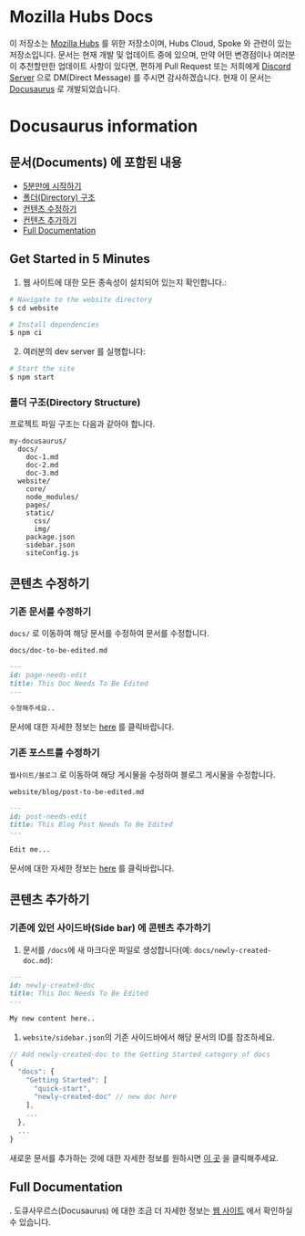 # Mozilla Hubs Docs
 
이 저장소는 [Mozilla Hubs](http://hubs.mozilla.com) 를 위한 저장소이며, Hubs Cloud, Spoke 와 관련이 있는 저장소입니다.
문서는 현재 개발 및 업데이트 중에 있으며, 만약 어떤 변경점이나 여러분이 추천할만한 업데이트 사항이 있다면, 편하게 Pull Request 또는 저희에게 [Discord Server](http://discord.gg/wHmY4nd) 으로 DM(Direct Message) 를 주시면 감사하겠습니다. 
현재 이 문서는 [Docusaurus](https://docusaurus.io/) 로 개발되었습니다.

# Docusaurus information 
## 문서(Documents) 에 포함된 내용

* [5분만에 시작하기](#get-started-in-5-minutes)
* [폴더(Directory) 구조](#directory-structure)
* [컨텐츠 수정하기](#editing-content)
* [컨텐츠 추가하기](#adding-content)
* [Full Documentation](#full-documentation)

## Get Started in 5 Minutes

1. 웹 사이트에 대한 모든 종속성이 설치되어 있는지 확인합니다.:

```sh
# Navigate to the website directory
$ cd website

# Install dependencies
$ npm ci
```
2. 여러분의 dev server 를 실행합니다:

```sh
# Start the site
$ npm start
```

### 폴더 구조(Directory Structure)

프로젝트 파일 구조는 다음과 같아야 합니다.

```
my-docusaurus/
  docs/
    doc-1.md
    doc-2.md
    doc-3.md
  website/
    core/
    node_modules/
    pages/
    static/
      css/
      img/
    package.json
    sidebar.json
    siteConfig.js
```

## 콘텐츠 수정하기

### 기존 문서를 수정하기

`docs/` 로 이동하여 해당 문서를 수정하여 문서를 수정합니다.

`docs/doc-to-be-edited.md`

```markdown
---
id: page-needs-edit
title: This Doc Needs To Be Edited
---

수정해주세요..
```

문서에 대한 자세한 정보는 [here](https://docusaurus.io/docs/en/navigation) 를 클릭바랍니다.

### 기존 포스트를 수정하기

`웹사이트/블로그` 로 이동하여 해당 게시물을 수정하여 블로그 게시물을 수정합니다.

`website/blog/post-to-be-edited.md`
```markdown
---
id: post-needs-edit
title: This Blog Post Needs To Be Edited
---

Edit me...
```

문서에 대한 자세한 정보는 [here](https://docusaurus.io/docs/en/adding-blog) 를 클릭바랍니다.

## 콘텐츠 추가하기

### 기존에 있던 사이드바(Side bar) 에 콘텐츠 추가하기

1. 문서를 `/docs`에 새 마크다운 파일로 생성합니다(예: `docs/newly-created-doc.md`):

```md
---
id: newly-created-doc
title: This Doc Needs To Be Edited
---

My new content here..
```

1. `website/sidebar.json`의 기존 사이드바에서 해당 문서의 ID를 참조하세요.

```javascript
// Add newly-created-doc to the Getting Started category of docs
{
  "docs": {
    "Getting Started": [
      "quick-start",
      "newly-created-doc" // new doc here
    ],
    ...
  },
  ...
}
```
 
새로운 문서를 추가하는 것에 대한 자세한 정보를 원하시면 [이 곳](https://docusaurus.io/docs/en/navigation) 을 클릭해주세요.

## Full Documentation
.
도큐사우르스(Docusaurus) 에 대한 조금 더 자세한 정보는 [웹 사이트](https://docusaurus.io/) 에서 확인하실 수 있습니다.
